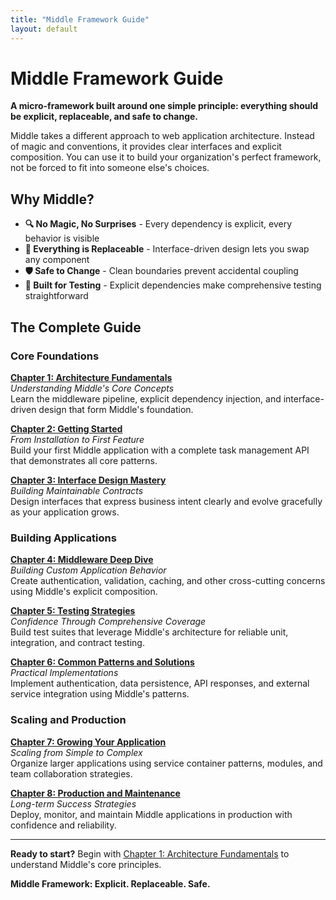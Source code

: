 ```yaml
---
title: "Middle Framework Guide"
layout: default
---
```


# Middle Framework Guide

**A micro-framework built around one simple principle: everything should be explicit, replaceable, and safe to change.**

Middle takes a different approach to web application architecture. Instead of magic and conventions, it provides clear interfaces and explicit composition. You can use it to build your organization's perfect framework, not be forced to fit into someone else's choices.

## Why Middle?

- **🔍 No Magic, No Surprises** - Every dependency is explicit, every behavior is visible
- **🔧 Everything is Replaceable** - Interface-driven design lets you swap any component
- **🛡️ Safe to Change** - Clean boundaries prevent accidental coupling
- **🧪 Built for Testing** - Explicit dependencies make comprehensive testing straightforward

## The Complete Guide

### Core Foundations
**[Chapter 1: Architecture Fundamentals](chapter1)**  
*Understanding Middle's Core Concepts*  
Learn the middleware pipeline, explicit dependency injection, and interface-driven design that form Middle's foundation.

**[Chapter 2: Getting Started](chapter2)**  
*From Installation to First Feature*  
Build your first Middle application with a complete task management API that demonstrates all core patterns.

**[Chapter 3: Interface Design Mastery](chapter3)**  
*Building Maintainable Contracts*  
Design interfaces that express business intent clearly and evolve gracefully as your application grows.

### Building Applications
**[Chapter 4: Middleware Deep Dive](chapter4)**  
*Building Custom Application Behavior*  
Create authentication, validation, caching, and other cross-cutting concerns using Middle's explicit composition.

**[Chapter 5: Testing Strategies](chapter5)**  
*Confidence Through Comprehensive Coverage*  
Build test suites that leverage Middle's architecture for reliable unit, integration, and contract testing.

**[Chapter 6: Common Patterns and Solutions](chapter6)**  
*Practical Implementations*  
Implement authentication, data persistence, API responses, and external service integration using Middle's patterns.

### Scaling and Production
**[Chapter 7: Growing Your Application](chapter7)**  
*Scaling from Simple to Complex*  
Organize larger applications using service container patterns, modules, and team collaboration strategies.

**[Chapter 8: Production and Maintenance](chapter8)**  
*Long-term Success Strategies*  
Deploy, monitor, and maintain Middle applications in production with confidence and reliability.

---

**Ready to start?** Begin with [Chapter 1: Architecture Fundamentals](chapter1) to understand Middle's core principles.

**Middle Framework: Explicit. Replaceable. Safe.**
